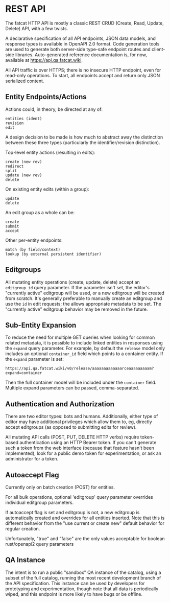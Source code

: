 # REST API

The fatcat HTTP API is mostly a classic REST CRUD (Create, Read, Update,
Delete) API, with a few twists.

A declarative specification of all API endpoints, JSON data models, and
response types is available in OpenAPI 2.0 format. Code generation tools are
used to generate both server-side type-safe endpoint routes and client-side
libraries. Auto-generated reference documentation is, for now, available at
<https://api.qa.fatcat.wiki>.

All API traffic is over HTTPS; there is no insecure HTTP endpoint, even for
read-only operations. To start, all endpoints accept and return only JSON
serialized content.

## Entity Endpoints/Actions

Actions could, in theory, be directed at any of:

    entities (ident)
    revision
    edit

A design decision to be made is how much to abstract away the distinction
between these three types (particularly the identifier/revision distinction).

Top-level entity actions (resulting in edits):

    create (new rev)
    redirect
    split
    update (new rev)
    delete

On existing entity edits (within a group):

    update
    delete

An edit group as a whole can be:

    create
    submit
    accept

Other per-entity endpoints:

    match (by field/context)
    lookup (by external persistent identifier)

## Editgroups

All mutating entity operations (create, update, delete) accept an
`editgroup_id` query parameter. If the parameter isn't set, the editor's
"currently active" editgroup will be used, or a new editgroup will be created
from scratch. It's generally preferable to manually create an editgroup and use
the `id` in edit requests; the allows appropriate metadata to be set. The
"currently active" editgroup behavior may be removed in the future.

## Sub-Entity Expansion

To reduce the need for multiple GET queries when looking for common related
metadata, it is possible to include linked entities in responses using the
`expand` query parameter. For example, by default the `release` model only
includes an optional `container_id` field which points to a container entity.
If the `expand` parameter is set:

    https://api.qa.fatcat.wiki/v0/release/aaaaaaaaaaaaarceaaaaaaaaam?expand=container

Then the full container model will be included under the `container` field.
Multiple expand parameters can be passed, comma-separated.

## Authentication and Authorization

There are two editor types: bots and humans. Additionally, either type of
editor may have additional privileges which allow them to, eg, directly accept
editgroups (as opposed to submitting edits for review).

All mutating API calls (POST, PUT, DELETE HTTP verbs) require token-based
authentication using an HTTP Bearer token. If you can't generate such a token
from the web interface (because that feature hasn't been implemented), look for
a public demo token for experimentation, or ask an administrator for a token.

## Autoaccept Flag

Currently only on batch creation (POST) for entities.

For all bulk operations, optional 'editgroup' query parameter overrides
individual editgroup parameters.

If autoaccept flag is set and editgroup is not, a new editgroup is
automatically created and overrides for all entities inserted. Note
that this is different behavior from the "use current or create new"
default behavior for regular creation.

Unfortunately, "true" and "false" are the only values acceptable for boolean
rust/openapi2 query parameters

## QA Instance

The intent is to run a public "sandbox" QA instance of the catalog, using a
subset of the full catalog, running the most recent development branch of the
API specification. This instance can be used by developers for prototyping and
experimentation, though note that all data is periodically wiped, and this
endpoint is more likely to have bugs or be offline.

